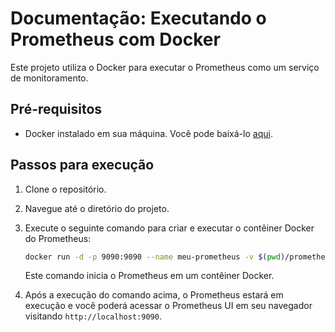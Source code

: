 # Documentação: Executando o Prometheus com Docker

Este projeto utiliza o Docker para executar o Prometheus como um serviço de monitoramento.

## Pré-requisitos

- Docker instalado em sua máquina. Você pode baixá-lo [aqui](https://www.docker.com/get-started).

## Passos para execução

1. Clone o repositório.

2. Navegue até o diretório do projeto.

3. Execute o seguinte comando para criar e executar o contêiner Docker do Prometheus:

   ```bash
   docker run -d -p 9090:9090 --name meu-prometheus -v $(pwd)/prometheus.yml:/etc/prometheus/prometheus.yml prom/prometheus
   ```

   Este comando inicia o Prometheus em um contêiner Docker.

4. Após a execução do comando acima, o Prometheus estará em execução e você poderá acessar o Prometheus UI em seu navegador visitando `http://localhost:9090`.
